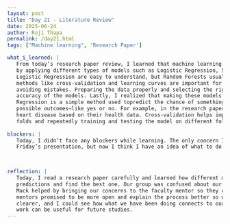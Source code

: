 ```yaml
---
layout: post
title: "Day 21 - Literature Review"
date: 2025-06-24
author: Roji Thapa
permalink: /day21.html
tags: ["Machine learning", 'Research Paper']

what_i_learned: |
   From today’s research paper review, I learned that machine learning was used to predict diseases like heart disease 
   by applying different types of models such as Logistic Regression, SVM, KNN, and Random Forests. Simple models like 
   Logistic Regression are easy to understand, but Random Forests usually give better results. I also found out that 
   methods like cross-validation and learning curves are important for checking how well these models perform and for 
   avoiding mistakes. Preparing the data properly and selecting the right features can make a big difference in the 
   accuracy of the models. Lastly, I realized that making these models easy to understand is the main focus. Logistic
   Regression is a simple method used topredict the chance of something happening, usually when there are only two 
   possible outcomes—like yes or no. For example, in the research paper, it is used to predict whether a patient has 
   heart disease based on their health data. Cross-validation helps improve accuracy by splitting the data into multiple 
   folds and repeatedly training and testing the model on different folds to get more reliable performanc
  
blockers: |
   Today, I didn’t face any blockers while learning. The only concern I had was about what we will be presenting in 
   Friday’s presentation, but now I think I have an idea of what to do.
   


reflection: |
   Today, I read a research paper carefully and learned how different machine learning methods were used to compare 
   predictions and find the best one. Our group was confused about our own research and what we were supposed to do. Dr. 
   Mack helped by bringing our concerns to the faculty mentor so they could explain the project more clearly. Our 
   mentors promised to be more open and explain the process better so we don’t feel confused. After that, things became 
   clearer, and I could see how what we have been doing connects to our research. It also helped me understand how our 
   work can be useful for future studies.
---
```

